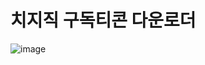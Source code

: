 # 치지직 구독티콘 다운로더
![image](https://github.com/user-attachments/assets/19788b39-88df-4435-a42d-e058e39a78d7)
